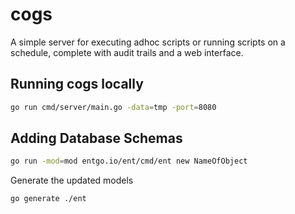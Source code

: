 # cogs

A simple server for executing adhoc scripts or running scripts on a schedule, complete with audit trails and a web interface.

## Running cogs locally

```bash
go run cmd/server/main.go -data=tmp -port=8080
```

## Adding Database Schemas

```bash
go run -mod=mod entgo.io/ent/cmd/ent new NameOfObject
```

Generate the updated models

```bash
go generate ./ent
```